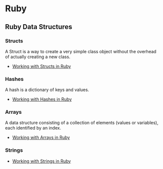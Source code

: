 # Ruby 

## Ruby Data Structures

### Structs

A Struct is a way to create a very simple class object without the overhead 
of actually creating a new class. 

- [Working with Structs in Ruby](http://culttt.com/2015/04/15/working-with-structs-in-ruby/)

### Hashes

A hash is a dictionary of keys and values.

- [Working with Hashes in Ruby](http://culttt.com/2015/04/08/working-with-hashes-in-ruby)

### Arrays

A data structure consisting of a collection of elements (values or variables), 
each identified by an index.

- [Working with Arrays in Ruby](http://culttt.com/2015/04/01/working-with-arrays-in-ruby)

### Strings

- [Working with Strings in Ruby](http://culttt.com/2015/03/25/working-with-strings-in-ruby)